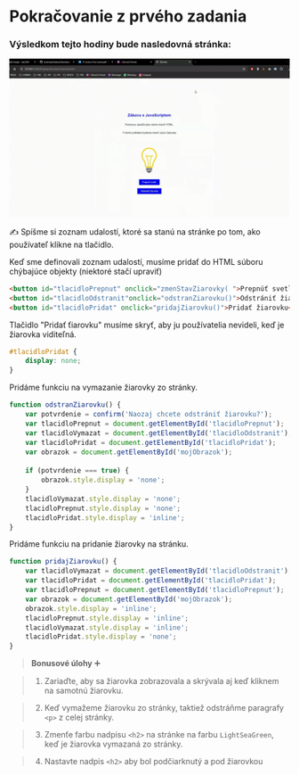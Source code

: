 # Pokračovanie z prvého zadania
### Výsledkom tejto hodiny bude nasledovná stránka:
![Ziarovka](stranka.gif)

✍️ Spíšme si zoznam udalostí, ktoré sa stanú na stránke po tom, ako používateľ klikne na tlačidlo.

Keď sme definovali zoznam udalostí, musíme pridať do HTML súboru chýbajúce objekty (niektoré stačí upraviť)
    
```html
<button id="tlacidloPrepnut" onclick="zmenStavZiarovky( ">Prepnúť svetlo</button>
<button id="tlacidloOdstranit"onclick="odstranZiarovku()">Odstrániť žiarovku</button>
<button id="tlacidloPridat" onclick="pridajZiarovku()">Pridať žiarovku</button>
```

Tlačidlo "Pridať ťiarovku" musíme skryť, aby ju používatelia nevideli, keď je žiarovka viditeľná.

```css
#tlacidloPridat {
    display: none;
}
```

Pridáme funkciu na vymazanie žiarovky zo stránky.

```javascript
function odstranZiarovku() {
    var potvrdenie = confirm('Naozaj chcete odstrániť žiarovku?');
    var tlacidloPrepnut = document.getElementById('tlacidloPrepnut');
    var tlacidloVymazat = document.getElementById('tlacidloOdstranit');
    var tlacidloPridat = document.getElementById('tlacidloPridat');
    var obrazok = document.getElementById('mojObrazok');

    if (potvrdenie === true) {
        obrazok.style.display = 'none';
    }
    tlacidloVymazat.style.display = 'none';
    tlacidloPrepnut.style.display = 'none';
    tlacidloPridat.style.display = 'inline';
}
```

Pridáme funkciu na pridanie žiarovky na stránku.

```javascript
function pridajZiarovku() {
    var tlacidloVymazat = document.getElementById('tlacidloOdstranit');
    var tlacidloPridat = document.getElementById('tlacidloPridat');
    var tlacidloPrepnut = document.getElementById('tlacidloPrepnut');
    var obrazok = document.getElementById('mojObrazok');
    obrazok.style.display = 'inline';
    tlacidloPrepnut.style.display = 'inline';
    tlacidloVymazat.style.display = 'inline';
    tlacidloPridat.style.display = 'none';
}
```

> **Bonusové úlohy**  ➕

>1. Zariaďte, aby sa žiarovka zobrazovala a skrývala aj keď kliknem na samotnú žiarovku.

>2. Keď vymažeme žiarovku zo stránky, taktiež odstráňme paragrafy `<p>` z celej stránky. 

>3. Zmenťe farbu nadpisu `<h2>` na stránke na farbu `LightSeaGreen`, keď je žiarovka vymazaná zo stránky.

>4. Nastavte nadpis `<h2>` aby bol podčiarknutý a pod žiarovkou

